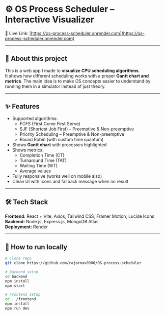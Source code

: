 # ⚙️ OS Process Scheduler – Interactive Visualizer

🔗 Live Link: [https://os-process-scheduler.onrender.com](https://os-process-scheduler.onrender.com)

---

## 📌 About this project

This is a web app I made to **visualize CPU scheduling algorithms**.  
It shows how different scheduling works with a proper **Gantt chart and metrics**. The main idea is to make OS concepts easier to understand by running them in a simulator instead of just theory.

---

## ✨ Features

- Supported algorithms:
  - FCFS (First Come First Serve)  
  - SJF (Shortest Job First) – Preemptive & Non-preemptive  
  - Priority Scheduling – Preemptive & Non-preemptive  
  - Round Robin (with custom time quantum)  
- Shows **Gantt chart** with processes highlighted  
- Shows metrics:
  - Completion Time (CT)  
  - Turnaround Time (TAT)  
  - Waiting Time (WT)  
  - Average values  
- Fully responsive (works well on mobile also)  
- Clean UI with icons and fallback message when no result  

---

## 🛠 Tech Stack

**Frontend:** React + Vite, Axios, Tailwind CSS, Framer Motion, Lucide Icons  
**Backend:** Node.js, Express.js, MongoDB Atlas  
**Deployment:** Render  

---

## 🚀 How to run locally

```bash
# Clone repo
git clone https://github.com/rajarnav0906/OS-process-scheduler

# Backend setup
cd backend
npm install
npm start

# Frontend setup
cd ../frontend
npm install
npm run dev
